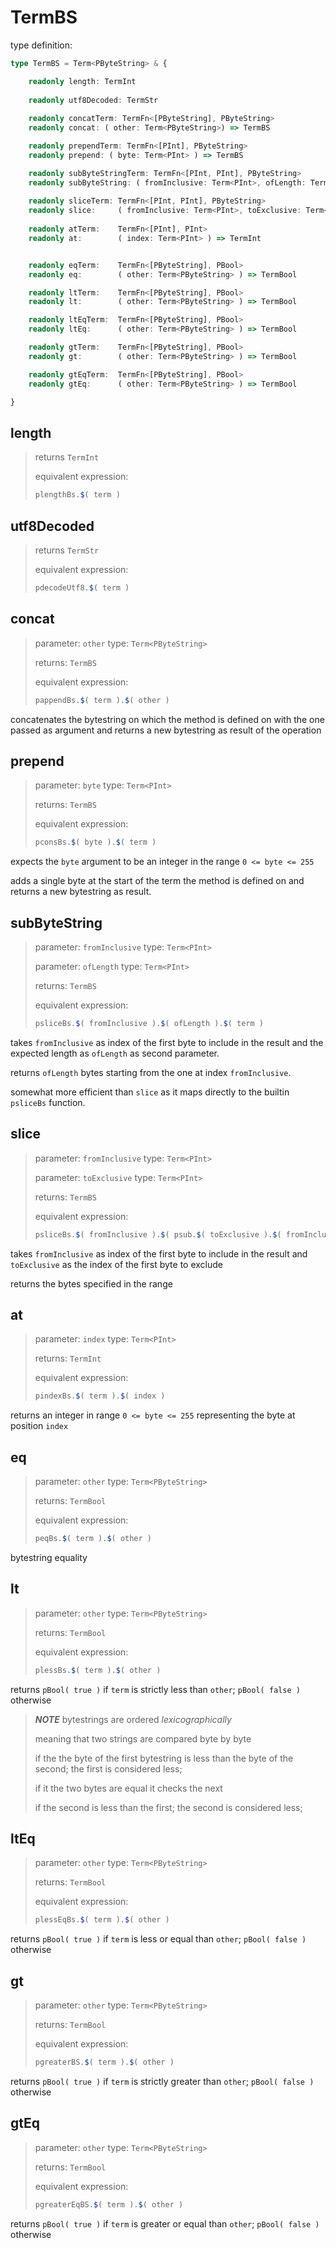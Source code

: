 # TermBS

type definition:

```ts
type TermBS = Term<PByteString> & {

    readonly length: TermInt
    
    readonly utf8Decoded: TermStr
    
    readonly concatTerm: TermFn<[PByteString], PByteString>
    readonly concat: ( other: Term<PByteString>) => TermBS

    readonly prependTerm: TermFn<[PInt], PByteString>
    readonly prepend: ( byte: Term<PInt> ) => TermBS

    readonly subByteStringTerm: TermFn<[PInt, PInt], PByteString>
    readonly subByteString: ( fromInclusive: Term<PInt>, ofLength: Term<PInt> ) => TermBS
    
    readonly sliceTerm: TermFn<[PInt, PInt], PByteString>
    readonly slice:     ( fromInclusive: Term<PInt>, toExclusive: Term<PInt> ) => TermBS
    
    readonly atTerm:    TermFn<[PInt], PInt>
    readonly at:        ( index: Term<PInt> ) => TermInt


    readonly eqTerm:    TermFn<[PByteString], PBool>
    readonly eq:        ( other: Term<PByteString> ) => TermBool

    readonly ltTerm:    TermFn<[PByteString], PBool>
    readonly lt:        ( other: Term<PByteString> ) => TermBool

    readonly ltEqTerm:  TermFn<[PByteString], PBool>
    readonly ltEq:      ( other: Term<PByteString> ) => TermBool

    readonly gtTerm:    TermFn<[PByteString], PBool>
    readonly gt:        ( other: Term<PByteString> ) => TermBool

    readonly gtEqTerm:  TermFn<[PByteString], PBool>
    readonly gtEq:      ( other: Term<PByteString> ) => TermBool

}
```
## length

> returns `TermInt`
> 
> equivalent expression:
> ```ts
> plengthBs.$( term )
> ```

## utf8Decoded

> returns `TermStr`
> 
> equivalent expression:
> ```ts
> pdecodeUtf8.$( term )
> ```

## concat

> parameter: `other` type: `Term<PByteString>`
> 
> returns: `TermBS`
> 
> equivalent expression:
> ```ts
> pappendBs.$( term ).$( other )
> ```

concatenates the bytestring on which the method is defined on with the one passed as argument and returns a new bytestring as result of the operation

## prepend

> parameter: `byte` type: `Term<PInt>`
> 
> returns: `TermBS`
> 
> equivalent expression:
> ```ts
> pconsBs.$( byte ).$( term )
> ```

expects the `byte` argument to be an integer in the range `0 <= byte <= 255`

adds a single byte at the start of the term the method is defined on and returns a new bytestring as result.

## subByteString

> parameter: `fromInclusive` type: `Term<PInt>`
> 
> parameter: `ofLength` type: `Term<PInt>`
> 
> returns: `TermBS`
> 
> equivalent expression:
> ```ts
> psliceBs.$( fromInclusive ).$( ofLength ).$( term )
> ```

takes `fromInclusive` as index of the first byte to include in the result and the expected length as `ofLength` as second parameter.

returns `ofLength` bytes starting from the one at index `fromInclusive`.

somewhat more efficient than `slice` as it maps directly to the builtin `psliceBs` function.

## slice

> parameter: `fromInclusive` type: `Term<PInt>`
> 
> parameter: `toExclusive` type: `Term<PInt>`
> 
> returns: `TermBS`
> 
> equivalent expression:
> ```ts
> psliceBs.$( fromInclusive ).$( psub.$( toExclusive ).$( fromInclusive ) ).$( term )
> ```

takes `fromInclusive` as index of the first byte to include in the result
and `toExclusive` as the index of the first byte to exclude

returns the bytes specified in the range

## at

> parameter: `index` type: `Term<PInt>`
> 
> returns: `TermInt`
> 
> equivalent expression:
> ```ts
> pindexBs.$( term ).$( index )
> ```

returns an integer in range `0 <= byte <= 255` representing the byte at position `index`

## eq

> parameter: `other` type: `Term<PByteString>`
> 
> returns: `TermBool`
> 
> equivalent expression:
> ```ts
> peqBs.$( term ).$( other )
> ```

bytestring equality

## lt

> parameter: `other` type: `Term<PByteString>`
> 
> returns: `TermBool`
> 
> equivalent expression:
> ```ts
> plessBs.$( term ).$( other )
> ```

returns `pBool( true )` if `term` is strictly less than `other`; `pBool( false )` otherwise

> **_NOTE_** bytestrings are ordered _lexicographically_
>
> meaning that two strings are compared byte by byte
>
> if the the byte of the first bytestring is less than the byte of the second; the first is considered less;
>
> if it the two bytes are equal it checks the next
>
> if the second is less than the first; the second is considered less;

## ltEq

> parameter: `other` type: `Term<PByteString>`
> 
> returns: `TermBool`
> 
> equivalent expression:
> ```ts
> plessEqBs.$( term ).$( other )
> ```

returns `pBool( true )` if `term` is less or equal than `other`; `pBool( false )` otherwise

## gt

> parameter: `other` type: `Term<PByteString>`
> 
> returns: `TermBool`
> 
> equivalent expression:
> ```ts
> pgreaterBS.$( term ).$( other )
> ```

returns `pBool( true )` if `term` is strictly greater than `other`; `pBool( false )` otherwise

## gtEq

> parameter: `other` type: `Term<PByteString>`
> 
> returns: `TermBool`
> 
> equivalent expression:
> ```ts
> pgreaterEqBS.$( term ).$( other )
> ```

returns `pBool( true )` if `term` is greater or equal than `other`; `pBool( false )` otherwise
